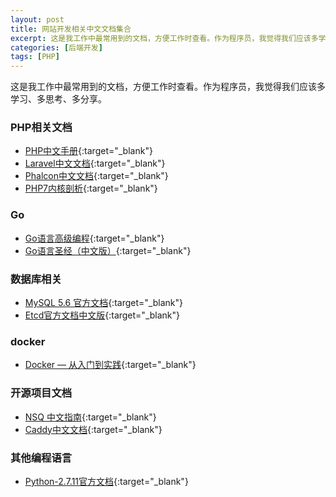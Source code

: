 ```yaml
---
layout: post
title: 网站开发相关中文文档集合
excerpt: 这是我工作中最常用到的文档，方便工作时查看。作为程序员，我觉得我们应该多学习、多思考、多分享。
categories: [后端开发]
tags: [PHP]
---
```


这是我工作中最常用到的文档，方便工作时查看。作为程序员，我觉得我们应该多学习、多思考、多分享。

### PHP相关文档

- [PHP中文手册](http://static.zhnytech.com/blog/file/doc/php/){:target="_blank"}
- [Laravel中文文档](http://static.zhnytech.com/blog/file/2014/09/laravel-doc/){:target="_blank"}
- [Phalcon中文文档](http://static.zhnytech.com/blog/file/2014/08/phalcon-doc/){:target="_blank"}
- [PHP7内核剖析](https://doc.zhnytech.com/php7-internal/){:target="_blank"}

### Go
- [Go语言高级编程](https://doc.zhnytech.com/advanced-go-programming-book/){:target="_blank"}
- [Go语言圣经（中文版）](https://doc.zhnytech.com/gopl-zh/){:target="_blank"}

### 数据库相关
- [MySQL 5.6 官方文档](http://static.zhnytech.com/blog/file/doc/mysql/mysql-5.6-en/){:target="_blank"}
- [Etcd官方文档中文版](https://doc.zhnytech.com/etcd/){:target="_blank"}

### docker
- [Docker — 从入门到实践](https://doc.zhnytech.com/docker-practice/){:target="_blank"}

### 开源项目文档
- [NSQ 中文指南](https://doc.zhnytech.com/nsq/wiki/zh/index.html){:target="_blank"}
- [Caddy中文文档](https://doc.zhnytech.com/caddy/zh/){:target="_blank"}

### 其他编程语言

- [Python-2.7.11官方文档](http://static.zhnytech.com/blog/file/doc/python/python-2.7.11/){:target="_blank"}
